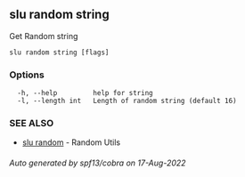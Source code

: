 ## slu random string

Get Random string

```
slu random string [flags]
```

### Options

```
  -h, --help         help for string
  -l, --length int   Length of random string (default 16)
```

### SEE ALSO

* [slu random](slu_random.md)	 - Random Utils

###### Auto generated by spf13/cobra on 17-Aug-2022
